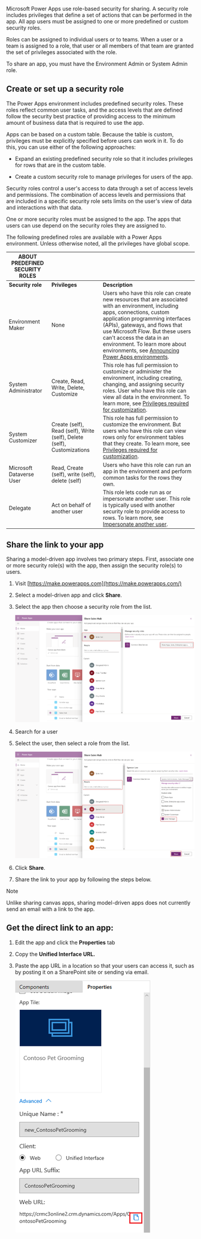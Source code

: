 Microsoft Power Apps use role-based security for sharing. A security role
includes privileges that define a set of actions that can be performed in the
app. All app users must be assigned to one or more predefined or custom security
roles.

Roles can be assigned to individual users or to teams. When a user or a team is
assigned to a role, that user or all members of that team are granted the set of
privileges associated with the role.

To share an app, you must have the Environment Admin or System Admin role.

## Create or set up a security role

The Power Apps environment includes predefined security roles. These roles
reflect common user tasks, and the access levels that are defined follow the
security best practice of providing access to the minimum amount of business
data that is required to use the app.

Apps can be based on a custom table. Because
the table is custom, privileges must be explicitly specified before users can
work in it. To do this, you can use either of the following approaches:

-   Expand an existing predefined security role so that it includes privileges
    for rows that are in the custom table.

-   Create a custom security role to manage privileges for users of the app.

Security roles control a user's access to data through a set of access levels
and permissions. The combination of access levels and permissions that are
included in a specific security role sets limits on the user's view of data and
interactions with that data.

One or more security roles must be assigned to the app. The apps that users can
use depend on the security roles they are assigned to.

The following predefined roles are available with a Power Apps environment.
Unless otherwise noted, all the privileges have global scope.

| **ABOUT PREDEFINED SECURITY ROLES** |                                                                         |                                                                                                                                                                                                                                                                                                                                                                                                                           |
|-------------------------------------|-------------------------------------------------------------------------|---------------------------------------------------------------------------------------------------------------------------------------------------------------------------------------------------------------------------------------------------------------------------------------------------------------------------------------------------------------------------------------------------------------------------|
| **Security role**                   | **Privileges**                                                          | **Description**                                                                                                                                                                                                                                                                                                                                                                                                           |
| Environment Maker                   | None                                                                    | Users who have this role can create new resources that are associated with an environment, including apps, connections, custom application programming interfaces (APIs), gateways, and flows that use Microsoft Flow. But these users can't access the data in an environment. To learn more about environments, see [Announcing Power Apps environments](https://powerapps.microsoft.com/blog/powerapps-environments/). |
| System Administrator                | Create, Read, Write, Delete, Customize                                  | This role has full permission to customize or administer the environment, including creating, changing, and assigning security roles. User who have this role can view all data in the environment. To learn more, see [Privileges required for customization](https://docs.microsoft.com/dynamics365/customer-engagement/customize/privileges-required-customization).                                             |
| System Customizer                   | Create (self), Read (self), Write (self), Delete (self), Customizations | This role has full permission to customize the environment. But users who have this role can view rows only for environment tables that they create. To learn more, see [Privileges required for customization](https://docs.microsoft.com/dynamics365/customer-engagement/customize/privileges-required-customization).                                                                                       |
| Microsoft Dataverse User            | Read, Create (self), write (self), delete (self)                        | Users who have this role can run an app in the environment and perform common tasks for the rows they own.                                                                                                                                                                                                                                                                                                             |
| Delegate                            | Act on behalf of another user                                           | This role lets code run as or impersonate another user. This role is typically used with another security role to provide access to rows. To learn more, see [Impersonate another user](https://docs.microsoft.com/powerapps/developer/data-platform/impersonate-another-user).                                                                                                              |

## Share the link to your app

Sharing a model-driven app involves two primary steps. First, associate one or
more security role(s) with the app, then assign the security role(s) to users.

1.  Visit [https://make.powerapps.com](https://make.powerapps.com/)

2.  Select a model-driven app and click **Share**.

3.  Select the app then choose a security role from the list.

    [![Select the app and the security role](../media/share-model-driven-app.png)](../media/share-model-driven-app.png#lightbox)

4.  Search for a user

5.  Select the user, then select a role from the list.

    [![Select a role from the list](../media/share-role-user.png)](../media/share-role-user.png#lightbox)

6.  Click **Share**.

7.  Share the link to your app by following the steps below.

> [!NOTE] 
> Unlike sharing canvas apps, sharing model-driven apps does not currently send an email with a link to the app.

## Get the direct link to an app:

1.  Edit the app and click the **Properties** tab

2.  Copy the **Unified Interface URL.**

3.  Paste the app URL in a location so that your users can access it, such as by
    posting it on a SharePoint site or sending via email.

    ![Copy app URL](../media/copy-app-url.png)